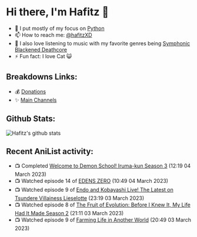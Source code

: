 # Hi there, I'm Hafitz 👋
- 🐍 I put mostly of my focus on [Python](https://python.org)
- 📫 How to reach me: [@hafitzXD](https://t.me/hafitzXD)
- 🎵 I also love listening to music with my favorite genres being [Symphonic Blackened Deathcore](https://youtu.be/qyYmS_iBcy4)
- ⚡ Fun fact: I love Cat 😺

## Breakdowns Links:
- 💰 [Donations](https://t.me/TheBreakdowns/2)
- ✨ [Main Channels](https://t.me/TheBreakdowns)

## Github Stats:
![Hafitz's github stats](https://github-readme-stats.vercel.app/api?username=breakdowns&show_icons=true&count_private=true&bg_color=00000000&text_color=777)

## Recent AniList activity:
<!-- ANILIST_ACTIVITY:start -->

-   📺 Completed [Welcome to Demon School! Iruma-kun Season 3](https://anilist.co/anime/139092) (12:19 04 March 2023)
-   📺 Watched episode 14 of [EDENS ZERO](https://anilist.co/anime/119683) (10:49 04 March 2023)
-   📺 Watched episode 9 of [Endo and Kobayashi Live! The Latest on Tsundere Villainess Lieselotte](https://anilist.co/anime/143064) (23:19 03 March 2023)
-   📺 Watched episode 8 of [The Fruit of Evolution: Before I Knew It, My Life Had It Made Season 2](https://anilist.co/anime/146954) (21:11 03 March 2023)
-   📺 Watched episode 9 of [Farming Life in Another World](https://anilist.co/anime/146850) (20:49 03 March 2023)

<!-- ANILIST_ACTIVITY:end -->
